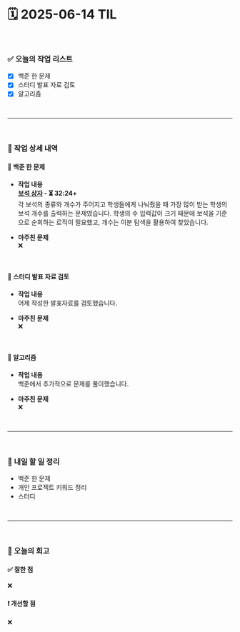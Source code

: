 # 🗓️ 2025-06-14 TIL

<br>

### ✅ 오늘의 작업 리스트  
- [x] 백준 한 문제
- [x] 스터디 발표 자료 검토 
- [x] 알고리즘

<br>

---

<br>

### 📌 작업 상세 내역  

#### 🔹 백준 한 문제
- **작업 내용**<br>
**[보석 상자](https://www.acmicpc.net/problem/2792) - ⏳ 32:24+**<br>
각 보석의 종류와 개수가 주어지고 학생들에게 나눠줬을 때 가장 많이 받는 학생의 보석 개수를 출력하는 문제였습니다. 학생의 수 입력값이 크기 때문에 보석을 기준으로 순회하는 로직이 필요했고, 개수는 이분 탐색을 활용하여 찾았습니다.

- **마주친 문제**<br>
❌

<br>

#### 🔹 스터디 발표 자료 검토 
- **작업 내용**<br>
어제 작성한 발표자료를 검토했습니다. 

- **마주친 문제**<br>
❌

<br>

#### 🔹 알고리즘
- **작업 내용**<br>
백준에서 추가적으로 문제를 풀이했습니다.

- **마주친 문제**<br>
❌

<br>

---

<br>

### 🚀 내일 할 일 정리  

- 백준 한 문제
- 개인 프로젝트 키워드 정리
- 스터디

<br>

---

<br>

### 🧐 오늘의 회고  

#### ✅ 잘한 점
❌

#### ❗ 개선할 점
❌


<br><br><br>